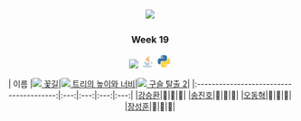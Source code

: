 <div align="center">
  <h3><img src="https://user-images.githubusercontent.com/46666296/133788774-1bba4108-db05-4d35-88ac-e355f29040a0.png"></h3>

  ### <center>**Week 19**</center>
  <!--CPP-->
  <img src="https://media.vlpt.us/images/seungju0000/post/0bb96d2c-93ff-4415-86ea-f6c71b40260b/img%20(1).png" height="25">
  <!--Java-->
  <img src="https://raw.githubusercontent.com/vscode-icons/vscode-icons/master/icons/file_type_jar.svg" height="25"/>
  <!--Python-->
  <img src="https://raw.githubusercontent.com/vscode-icons/vscode-icons/master/icons/file_type_python.svg" height="25"/>

  <!--문제를 풀었으면 위의 아이콘 중에 하나를 복사해서 붙여넣기-->
  <!--링크 삽입할 때 Forked Repo(개인 저장소)가 아닌 Remote Repo(원본 저장소) 주소를 붙여넣을 것-->
  <!--주소를 붙여넣는 방법 대신에 './파일명.cpp', './파일명.java', './파일명.py'처럼 링크를 연결해주는 방법이 더 편함-->
  |                    이름                    |[<img src="https://d2gd6pc034wcta.cloudfront.net/tier/9.svg" height="12"> 꽃길](https://www.acmicpc.net/problem/14620)|[<img src="https://d2gd6pc034wcta.cloudfront.net/tier/14.svg" height="12"> 트리의 높이와 너비](https://www.acmicpc.net/problem/2250)|[<img src="https://d2gd6pc034wcta.cloudfront.net/tier/15.svg" height="12"> 구슬 탈출 2](https://www.acmicpc.net/problem/13460)|
  |:---------------------------------------:|:---:|:---:|:---:|:---:|
  |[강승환](https://github.com/kangshwan)|🧠|🧠|🧠|
  |[송진호](https://github.com/sth4881)|🧠|🧠|🧠|
  |[오동혁](https://github.com/97DongHyeokOH)|🧠|🧠|🧠|
  |[장성훈](https://github.com/jsh9611)|🧠|🧠|🧠|
